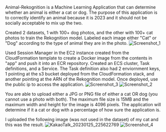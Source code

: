 Animal-Rekognition is a Machine Learning Application that can determine whether an animal is either a cat or dog. The purpose of this application is to correctly identify an animal because it is 2023 and it should not be socially acceptable to mix up the two. 

Created 2 datasets, 1 with 100+ dog photos, and the other with 100+ cat photos to train the Rekognition model. Labeled each image either "Cat" or "Dog" according to the type of animal they are in the photo. 
![Screenshot_1](https://user-images.githubusercontent.com/109190196/214764547-3f8b1428-fe96-4152-9b38-3bb452252782.jpg)

Used Session Manager in the EC2 instance created from the CloudFormation template to create a Docker image from the contents in "app" and push it into an ECR repository. Created an ECS cluster, Task definitions, and a Service. The Task definition also had 2 enviornment keys, 1 pointing at the s3 bucket deployed from the CloudFormation stack, and another pointing at the ARN of the Rekognition model. Once deployed, use the public ip to access the application.
![Screenshot_3](https://user-images.githubusercontent.com/109190196/214764998-e7bf611e-c146-4b05-ac36-3dd0510866bd.jpg)
![Screenshot_2](https://user-images.githubusercontent.com/109190196/214765008-77cdb664-1981-4a2c-a8db-22a9d18cc71c.jpg)

You are able to upload either a JPG or PNG file of either a cat OR dog (you cannot use a photo with both). The maximum file size is 15MB and the maximum width and height for the image is 4096 pixels. The application will determine if it a cat or dog with a percentage of how sure the application is.

I uploaded the following image (was not used in the dataset) of my cat and this was the result.
![KakaoTalk_20230125_225622769](https://user-images.githubusercontent.com/109190196/214765198-66db298c-8a5f-42a6-92f9-61f1ae6267d7.jpg)
![Screenshot_4](https://user-images.githubusercontent.com/109190196/214765208-162f8c64-9b1b-4353-9e1b-c0afa0f21100.jpg)
